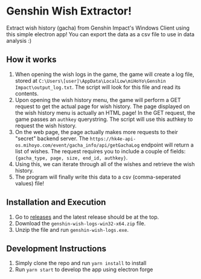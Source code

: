 # Genshin Wish Extractor!

Extract wish history (gacha) from Genshin Impact's Windows Client using this simple electron app! You can export the data as a csv file to use in data analysis :)

## How it works

1. When opening the wish logs in the game, the game will create a log file, stored at `C:\Users\[user]\AppData\LocalLow\miHoYo\Genshin Impact\output_log.txt`. The script will look for this file and read its contents.
2. Upon opening the wish history menu, the game will perform a GET request to get the actual page for wish history. The page displayed on the wish history menu is actually an HTML page! In the GET request, the game passes an `authkey` querystring. The script will use this authkey to request the wish history.
3. On the web page, the page actually makes more requests to their "secret" backend server. The `https://hk4e-api-os.mihoyo.com/event/gacha_info/api/getGachaLog` endpoint will return a list of wishes. The request requires you to include a couple of fields: `{gacha_type, page, size, end_id, authkey}`.
4. Using this, we can iterate through all of the wishes and retrieve the wish history.
5. The program will finally write this data to a csv (comma-seperated values) file!

## Installation and Execution

1. Go to [releases](https://github.com/MichaelZhao21/genshin-wish-logs/releases) and the latest release should be at the top.
2. Download the `genshin-wish-logs-win32-x64.zip` file.
3. Unzip the file and run `genshin-wish-logs.exe`.

## Development Instructions

1. Simply clone the repo and run `yarn install` to install
2. Run `yarn start` to develop the app using electron forge
